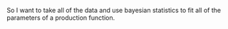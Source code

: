 So I want to take all of the data and use bayesian statistics to fit all of the parameters of a production function. 